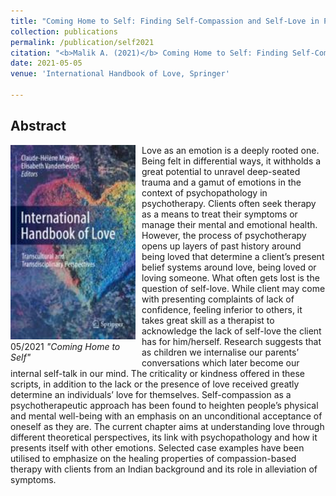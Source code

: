 ```yaml
---
title: "Coming Home to Self: Finding Self-Compassion and Self-Love in Psychotherapy."
collection: publications
permalink: /publication/self2021
citation: "<b>Malik A. (2021)</b> Coming Home to Self: Finding Self-Compassion and Self-Love in Psychotherapy. In: Mayer CH., Vanderheiden E. (eds) International Handbook of Love. Springer, DOI: <a href='https://doi.org/10.1007/978-3-030-45996-3_27'>10.1007/978-3-030-45996-3_27</a>"
date: 2021-05-05
venue: 'International Handbook of Love, Springer'

---
```

## Abstract

<div style="float: left; margin-right: 10px; width: 200px">
    <a href="https://link.springer.com/chapter/10.1007%2F978-3-030-45996-3_27" title="https://link.springer.com/chapter/10.1007%2F978-3-030-45996-3_27"><img src="/images/love2021.jpg"></a>
    <figcaption> 05/2021 <em>"Coming Home to Self"</em></figcaption>
</div>
Love as an emotion is a deeply rooted one. Being felt in differential ways, it withholds a great potential to unravel deep-seated trauma and a gamut of emotions in the context of psychopathology in psychotherapy. Clients often seek therapy as a means to treat their symptoms or manage their mental and emotional health. However, the process of psychotherapy opens up layers of past history around being loved that determine a client’s present belief systems around love, being loved or loving someone. What often gets lost is the question of self-love. While client may come with presenting complaints of lack of confidence, feeling inferior to others, it takes great skill as a therapist to acknowledge the lack of self-love the client has for him/herself. Research suggests that as children we internalise our parents’ conversations which later become our internal self-talk in our mind. The criticality or kindness offered in these scripts, in addition to the lack or the presence of love received greatly determine an individuals’ love for themselves. Self-compassion as a psychotherapeutic approach has been found to heighten people’s physical and mental well-being with an emphasis on an unconditional acceptance of oneself as they are. The current chapter aims at understanding love through different theoretical perspectives, its link with psychopathology and how it presents itself with other emotions. Selected case examples have been utilised to emphasize on the healing properties of compassion-based therapy with clients from an Indian background and its role in alleviation of symptoms.


